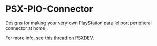 # PSX-PIO-Connector
Designs for making your very own PlayStation parallel port peripheral connector at home.

For more info, see [this thread on PSXDEV](http://www.psxdev.net/forum/viewtopic.php?f=62&t=3907).

